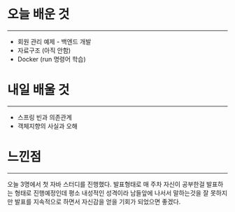 # 오늘 배운 것
---
- 회원 관리 예제 - 백엔드 개발
- 자료구조 (아직 안함)
- Docker (run 명령어 학습)
# 내일 배울 것
---
- 스프링 빈과 의존관계
- 객체지향의 사실과 오해

# 느낀점
---
오늘 3명에서 첫 자바 스터디를 진행했다. 발표형태로 매 주차 자신이 공부한걸 발표하는 형태로 진행예정인데 평소 내성적인 성격이라 남들앞에 나서서 말하는것을 잘 못하지만 발표를 지속적으로 하면서 자신감을 얻을 기회가 되었으면 좋겠다.
